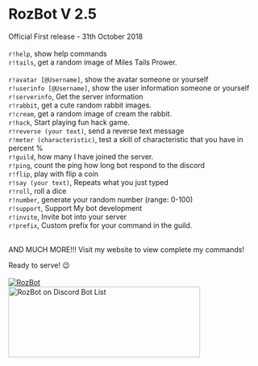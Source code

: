 # RozBot V 2.5

Official First release - 31th  October 2018 
 <br />
 <br />
`r!help`, show help commands 
<br />
`r!tails`, get a random image of Miles Tails Prower.  
<br />
`r!avatar [@Username]`, show the avatar someone or yourself
<br />
`r!userinfo [@Username]`, show the user information someone or yourself
<br />
`r!serverinfo`, Get the server information 
<br />
`r!rabbit`, get a cute random rabbit images. 
<br />
`r!cream`, get a random image of cream the rabbit. 
<br />
`r!hack`, Start playing fun hack game. 
<br />
`r!reverse (your text)`, send a reverse text message 
<br />
`r!meter (characteristic)`, test a skill of characteristic that you have in percent %
<br />
`r!guild`, how many I have joined the server. 
<br />
`r!ping`, count the ping how long bot respond to the discord 
<br />
`r!flip`, play with flip a coin 
<br />
`r!say (your text)`, Repeats what you just typed 
<br />
`r!roll`, roll a dice 
<br />
`r!number`, generate your random number (range: 0-100) 
<br />
`r!support`, Support My bot development 
<br />
`r!invite`, Invite bot into your server 
<br />
`r!prefix`, Custom prefix for your command in the guild. 
<br />
<br />

AND MUCH MORE!!! Visit my website to view complete my commands!

Ready to serve! 😉
<br />
<br />
<a href="https://discordbots.org/bot/481305515092213763" >
  <img src="https://discordbots.org/api/widget/481305515092213763.svg" alt="RozBot" />
</a>
<br />
<a href="https://discordbotlist.com/bots/460847447602757633">
	<img 
		width="380" 
		height="140" 
		src="https://discordbotlist.com/bots/481305515092213763/widget" 
		alt="RozBot on Discord Bot List">
</a>
